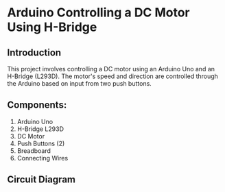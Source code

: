 # Arduino Controlling a DC Motor Using H-Bridge
## Introduction
This project involves controlling a DC motor using an Arduino Uno and an H-Bridge (L293D). The motor's speed and direction are controlled through the Arduino based on input from two push buttons.

## Components:
1. Arduino Uno
2. H-Bridge L293D
3. DC Motor
4. Push Buttons (2)
5. Breadboard
6. Connecting Wires

## Circuit Diagram
